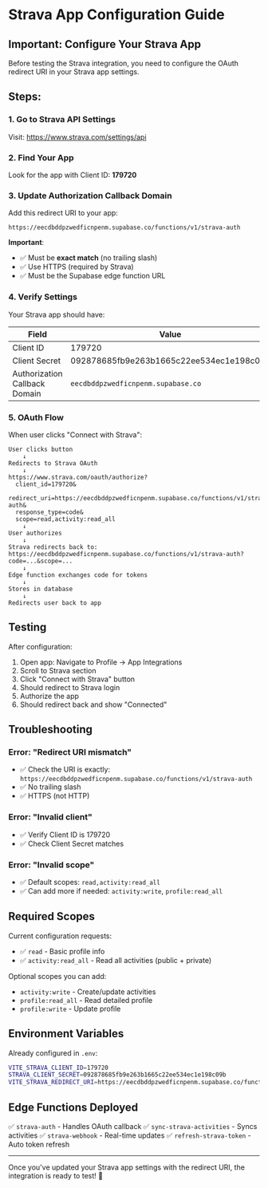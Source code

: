 # Strava App Configuration Guide

## Important: Configure Your Strava App

Before testing the Strava integration, you need to configure the OAuth redirect URI in your Strava app settings.

## Steps:

### 1. Go to Strava API Settings
Visit: https://www.strava.com/settings/api

### 2. Find Your App
Look for the app with Client ID: **179720**

### 3. Update Authorization Callback Domain
Add this redirect URI to your app:

```
https://eecdbddpzwedficnpenm.supabase.co/functions/v1/strava-auth
```

**Important**: 
- ✅ Must be **exact match** (no trailing slash)
- ✅ Use HTTPS (required by Strava)
- ✅ Must be the Supabase edge function URL

### 4. Verify Settings

Your Strava app should have:

| Field | Value |
|-------|-------|
| Client ID | 179720 |
| Client Secret | 092878685fb9e263b1665c22ee534ec1e198c09b |
| Authorization Callback Domain | `eecdbddpzwedficnpenm.supabase.co` |

### 5. OAuth Flow

When user clicks "Connect with Strava":

```
User clicks button
    ↓
Redirects to Strava OAuth
    ↓
https://www.strava.com/oauth/authorize?
  client_id=179720&
  redirect_uri=https://eecdbddpzwedficnpenm.supabase.co/functions/v1/strava-auth&
  response_type=code&
  scope=read,activity:read_all
    ↓
User authorizes
    ↓
Strava redirects back to:
https://eecdbddpzwedficnpenm.supabase.co/functions/v1/strava-auth?code=...&scope=...
    ↓
Edge function exchanges code for tokens
    ↓
Stores in database
    ↓
Redirects user back to app
```

## Testing

After configuration:

1. Open app: Navigate to Profile → App Integrations
2. Scroll to Strava section
3. Click "Connect with Strava" button
4. Should redirect to Strava login
5. Authorize the app
6. Should redirect back and show "Connected"

## Troubleshooting

### Error: "Redirect URI mismatch"
- ✅ Check the URI is exactly: `https://eecdbddpzwedficnpenm.supabase.co/functions/v1/strava-auth`
- ✅ No trailing slash
- ✅ HTTPS (not HTTP)

### Error: "Invalid client"
- ✅ Verify Client ID is 179720
- ✅ Check Client Secret matches

### Error: "Invalid scope"
- ✅ Default scopes: `read,activity:read_all`
- ✅ Can add more if needed: `activity:write`, `profile:read_all`

## Required Scopes

Current configuration requests:
- ✅ `read` - Basic profile info
- ✅ `activity:read_all` - Read all activities (public + private)

Optional scopes you can add:
- `activity:write` - Create/update activities
- `profile:read_all` - Read detailed profile
- `profile:write` - Update profile

## Environment Variables

Already configured in `.env`:
```bash
VITE_STRAVA_CLIENT_ID=179720
STRAVA_CLIENT_SECRET=092878685fb9e263b1665c22ee534ec1e198c09b
VITE_STRAVA_REDIRECT_URI=https://eecdbddpzwedficnpenm.supabase.co/functions/v1/strava-auth
```

## Edge Functions Deployed

✅ `strava-auth` - Handles OAuth callback
✅ `sync-strava-activities` - Syncs activities
✅ `strava-webhook` - Real-time updates
✅ `refresh-strava-token` - Auto token refresh

---

Once you've updated your Strava app settings with the redirect URI, the integration is ready to test! 🚀
